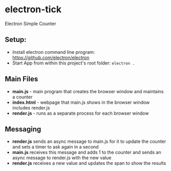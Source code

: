 # electron-tick
Electron Simple Counter

## Setup:
- Install electron command line program: https://github.com/electron/electron
- Start App from within this project's root folder: `electron .`

## Main Files
- __main.js__ - main program that creates the browser window and maintains a counter
- __index.html__ - webpage that main.js shows in the browser window includes render.js
- __render.js__ - runs as a separate process for each browser window

## Messaging
- __render.js__ sends an async message to main.js for it to update the counter and sets a timer to ask again in a second
- __main.js__ receives this message and adds 1 to the counter and sends an async message to render.js with the new value
- __render.js__ receives a new value and updates the span to show the results
